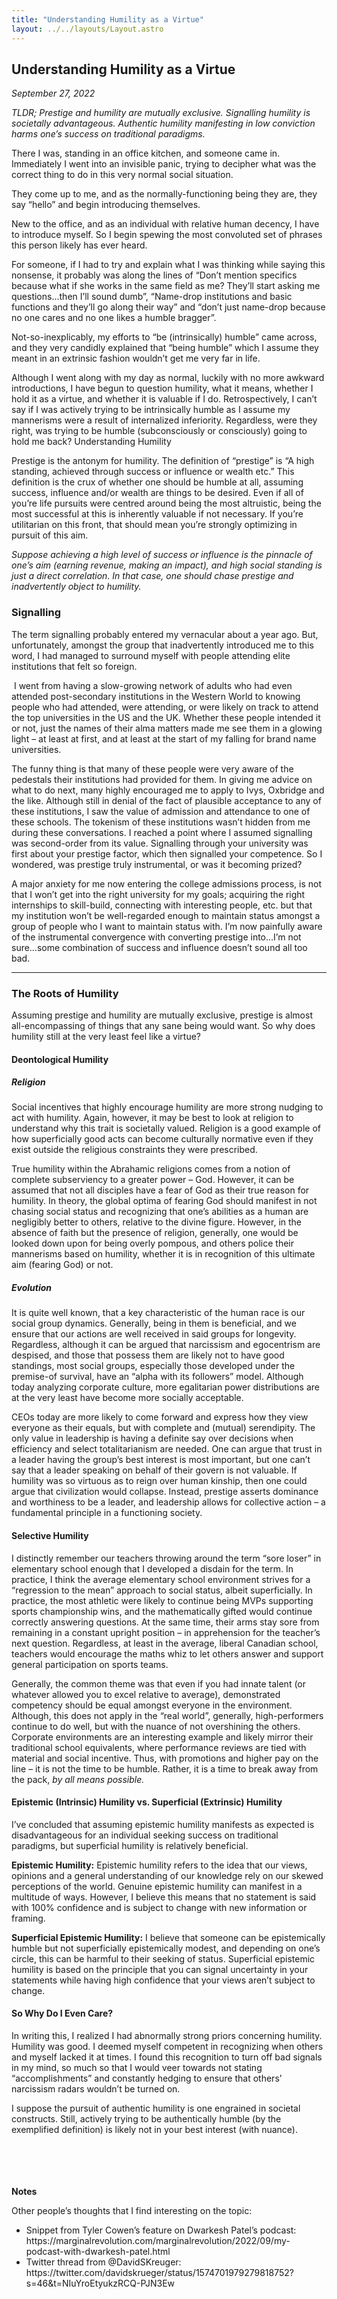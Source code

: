 ```yaml
---
title: "Understanding Humility as a Virtue"
layout: ../../layouts/Layout.astro
---
```


<h2>Understanding Humility as a Virtue</h2>
<p><i>September 27, 2022</i></p>

<i>TLDR; Prestige and humility are mutually exclusive. Signalling humility is societally advantageous. Authentic humility manifesting in low conviction harms one’s success on traditional paradigms.</i>

There I was, standing in an office kitchen, and someone came in. Immediately I went into an invisible panic, trying to decipher what was the correct thing to do in this very normal social situation. 

They come up to me, and as the normally-functioning being they are, they say “hello” and begin introducing themselves.

New to the office, and as an individual with relative human decency, I have to introduce myself. So I begin spewing the most convoluted set of phrases this person likely has ever heard. 

For someone, if I had to try and explain what I was thinking while saying this nonsense, it probably was along the lines of “Don’t mention specifics because what if she works in the same field as me? They’ll start asking me questions…then I’ll sound dumb”, “Name-drop institutions and basic functions and they’ll go along their way” and “don’t just name-drop because no one cares and no one likes a humble bragger”. 

Not-so-inexplicably, my efforts to “be (intrinsically) humble” came across, and they very candidly explained that “being humble” which I assume they meant in an extrinsic fashion wouldn’t get me very far in life. 

Although I went along with my day as normal, luckily with no more awkward introductions, I have begun to question humility, what it means, whether I hold it as a virtue, and whether it is valuable if I do. Retrospectively, I can’t say if I was actively trying to be intrinsically humble as I assume my mannerisms were a result of internalized inferiority. Regardless, were they right, was trying to be humble (subconsciously or consciously) going to hold me back?
Understanding Humility

Prestige is the antonym for humility. The definition of “prestige” is “A high standing, achieved through success or influence or wealth etc.” This definition is the crux of whether one should be humble at all, assuming success, influence and/or wealth are things to be desired. Even if all of you’re life pursuits were centred around being the most altruistic, being the most successful at this is inherently valuable if not necessary. If you’re utilitarian on this front, that should mean you’re strongly optimizing in pursuit of this aim.

<i>Suppose achieving a high level of success or influence is the pinnacle of one’s aim (earning revenue, making an impact), and high social standing is just a direct correlation. In that case, one should chase prestige and inadvertently object to humility.</i>

<h3>Signalling</h3>

The term signalling probably entered my vernacular about a year ago. But, unfortunately, amongst the group that inadvertently introduced me to this word, I had managed to surround myself with people attending elite institutions that felt so foreign.

 I went from having a slow-growing network of adults who had even attended post-secondary institutions in the Western World to knowing people who had attended, were attending, or were likely on track to attend the top universities in the US and the UK. Whether these people intended it or not, just the names of their alma matters made me see them in a glowing light – at least at first, and at least at the start of my falling for brand name universities.

The funny thing is that many of these people were very aware of the pedestals their institutions had provided for them. In giving me advice on what to do next, many highly encouraged me to apply to Ivys, Oxbridge and the like. Although still in denial of the fact of plausible acceptance to any of these institutions, I saw the value of admission and attendance to one of these schools. The tokenism of these institutions wasn’t hidden from me during these conversations.  I reached a point where I assumed signalling was second-order from its value. Signalling through your university was first about your prestige factor, which then signalled your competence. So I wondered, was prestige truly instrumental, or was it becoming prized?

A major anxiety for me now entering the college admissions process, is not that I won’t get into the right university for my goals; acquiring the right internships to skill-build, connecting with interesting people, etc. but that my institution won’t be well-regarded enough to maintain status amongst a group of people who I want to maintain status with. I’m now painfully aware of the instrumental convergence with converting prestige into…I’m not sure…some combination of success and influence doesn’t sound all too bad.

--------------------------------

<h3><b>The Roots of Humility</b></h3>

Assuming prestige and humility are mutually exclusive, prestige is almost all-encompassing of things that any sane being would want. So why does humility still at the very least feel like a virtue?

<h4>Deontological Humility</h4>

<h5><i>Religion</i></h5>

Social incentives that highly encourage humility are more strong nudging to act with humility. Again, however, it may be best to look at religion to understand why this trait is societally valued. Religion is a good example of how superficially good acts can become culturally normative even if they exist outside the religious constraints they were prescribed.

True humility within the Abrahamic religions comes from a notion of complete subserviency to a greater power – God. However, it can be assumed that not all disciples have a fear of God as their true reason for humility. In theory, the global optima of fearing God should manifest in not chasing social status and recognizing that one’s abilities as a human are negligibly better to others, relative to the divine figure. However, in the absence of faith but the presence of religion, generally, one would be looked down upon for being overly pompous, and others police their mannerisms based on humility, whether it is in recognition of this ultimate aim (fearing God) or not.


<h5><i>Evolution</i></h5>

It is quite well known, that a key characteristic of the human race is our social group dynamics. Generally, being in them is beneficial, and we ensure that our actions are well received in said groups for longevity. Regardless, although it can be argued that narcissism and egocentrism are despised, and those that possess them are likely not to have good standings, most social groups, especially those developed under the premise-of survival, have an “alpha with its followers” model. Although today analyzing corporate culture, more egalitarian power distributions are at the very least have become more socially acceptable.

CEOs today are more likely to come forward and express how they view everyone as their equals, but with complete and (mutual) serendipity. The only value in leadership is having a definite say over decisions when efficiency and select totalitarianism are needed. One can argue that trust in a leader having the group’s best interest is most important, but one can’t say that a leader speaking on behalf of their govern is not valuable. If humility was so virtuous as to reign over human kinship, then one could argue that civilization would collapse. Instead, prestige asserts dominance and worthiness to be a leader, and leadership allows for collective action – a fundamental principle in a functioning society.

<h4>Selective Humility</h4>

I distinctly remember our teachers throwing around the term “sore loser” in elementary school enough that I developed a disdain for the term. In practice, I think the average elementary school environment strives for a “regression to the mean” approach to social status, albeit superficially. In practice, the most athletic were likely to continue being MVPs supporting sports championship wins, and the mathematically gifted would continue correctly answering questions. At the same time, their arms stay sore from remaining in a constant upright position – in apprehension for the teacher’s next question. Regardless, at least in the average, liberal Canadian school, teachers would encourage the maths whiz to let others answer and support general participation on sports teams.

Generally, the common theme was that even if you had innate talent (or whatever allowed you to excel relative to average), demonstrated competency should be equal amongst everyone in the environment. Although, this does not apply in the “real world”, generally, high-performers continue to do well, but with the nuance of not overshining the others. Corporate environments are an interesting example and likely mirror their traditional school equivalents, where performance reviews are tied with material and social incentive. Thus, with promotions and higher pay on the line – it is not the time to be humble. Rather, it is a time to break away from the pack, <i> by all means possible. </i>

<h4>Epistemic (Intrinsic) Humility vs. Superficial (Extrinsic) Humility</h4>

I’ve concluded that assuming epistemic humility manifests as expected is disadvantageous for an individual seeking success on traditional paradigms, but superficial humility is relatively beneficial. 

<b>Epistemic Humility:</b> Epistemic humility refers to the idea that our views, opinions and a general understanding of our knowledge rely on our skewed perceptions of the world. Genuine epistemic humility can manifest in a multitude of ways. However, I believe this means that no statement is said with 100% confidence and is subject to change with new information or framing.

<b>Superficial Epistemic Humility:</b>  I believe that someone can be epistemically humble but not superficially epistemically modest, and depending on one’s circle, this can be harmful to their seeking of status. Superficial epistemic humility is based on the principle that you can signal uncertainty in your statements while having high confidence that your views aren’t subject to change.

<h4>So Why Do I Even Care?</h4>

In writing this, I realized I had abnormally strong priors concerning humility. Humility was good. I deemed myself competent in recognizing when others and myself lacked it at times. I found this recognition to turn off bad signals in my mind, so much so that I would veer towards not stating “accomplishments” and constantly hedging to ensure that others’ narcissism radars wouldn’t be turned on.

I suppose the pursuit of authentic humility is one engrained in societal constructs. Still, actively trying to be authentically humble (by the exemplified definition) is likely not in your best interest (with nuance). 
<br>
<br>
<br>
<br>
<br>

**Notes**

Other people’s thoughts that I find interesting on the topic: 
<ul>
    <li> Snippet from Tyler Cowen’s feature on Dwarkesh Patel’s podcast: https://marginalrevolution.com/marginalrevolution/2022/09/my-podcast-with-dwarkesh-patel.html </li>
    <li>
    Twitter thread from @DavidSKreuger: https://twitter.com/davidskrueger/status/1574701979279818752?s=46&t=NIuYroEtyukzRCQ-PJN3Ew
    </li>
</ul>
